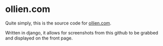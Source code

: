 # ollien.com

Quite simply, this is the source code for [ollien.com](http://ollien.com).

Written in django, it allows for screenshots from this github to be grabbed and displayed on the front page.
